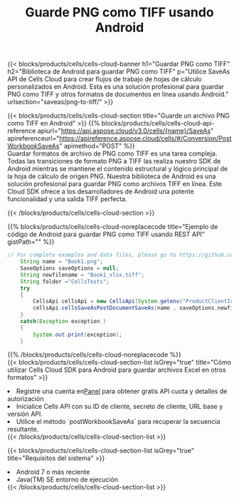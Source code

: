 ﻿---
title:  Guarde PNG como TIFF usando Android
description:  Utilizando Aspose.Cells Cloud SDK para Android para guardar el archivo de formato PNG como archivo de formato TIFF.
kwords: Excel, Save PNG as TIFF, REST, Android
howto: How to save PNG as TIFF using Aspose.Cells Cloud Android library.
---
{{< blocks/products/cells/cells-cloud-banner h1="Guardar PNG como TIFF" h2="Biblioteca de Android para guardar PNG como TIFF" p="Utilice SaveAs API de Cells Cloud para crear flujos de trabajo de hojas de cálculo personalizados en Android. Esta es una solución profesional para guardar PNG como TIFF y otros formatos de documentos en línea usando Android." urlsection="saveas/png-to-tiff/" >}}

{{< blocks/products/cells/cells-cloud-section title="Guarde un archivo PNG como TIFF en Android" >}}
{{% blocks/products/cells/cells-cloud-api-reference apiurl="https://api.aspose.cloud/v3.0/cells/{name}/SaveAs" apireferenceurl="https://apireference.aspose.cloud/cells/#/Conversion/PostWorkbookSaveAs" apimethod="POST" %}}
<br/>
Guardar formatos de archivo de PNG como TIFF es una tarea compleja. Todas las transiciones de formato PNG a TIFF las realiza nuestro SDK de Android mientras se mantiene el contenido estructural y lógico principal de la hoja de cálculo de origen PNG. Nuestra biblioteca de Android es una solución profesional para guardar PNG como archivos TIFF en línea. Este Cloud SDK ofrece a los desarrolladores de Android una potente funcionalidad y una salida TIFF perfecta.

{{< /blocks/products/cells/cells-cloud-section >}}

{{% blocks/products/cells/cells-cloud-noreplacecode title="Ejemplo de código de Android para guardar PNG como TIFF usando REST API" gistPath="" %}}
  
```java
// For complete examples and data files, please go to https://github.com/aspose-cells-cloud/aspose-cells-cloud-android/
    String name = "Book1.png";
    SaveOptions saveOptions = null;
    String newfilename = "Book1_xlsx.tiff";
    String folder ="CellsTests";
    try
    {
        CellsApi cellsApi = new CellsApi(System.getenv("ProductClientId"), System.getenv("ProductClientSecret"));
        cellsApi.cellsSaveAsPostDocumentSaveAs(name , saveOptions,newfilename,false,false,folder,null,null,null,true);                       
    }
    catch(Exception exception )
    {
        System.out.print(exception);
    }
```
  
{{% /blocks/products/cells/cells-cloud-noreplacecode %}}
<br/>
{{< blocks/products/cells/cells-cloud-section-list isGrey="true" title="Cómo utilizar Cells Cloud SDK para Android para guardar archivos Excel en otros formatos" >}}
<li> Registre una cuenta en<a href="https://dashboard.aspose.cloud/">Panel</a> para obtener gratis API cuota y detalles de autorización</li>
<li>Inicialice Cells API con su ID de cliente, secreto de cliente, URL base y versión API.</li>
<li>Utilice el método `postWorkbookSaveAs` para recuperar la secuencia resultante.</li>
{{< /blocks/products/cells/cells-cloud-section-list >}}

{{< blocks/products/cells/cells-cloud-section-list isGrey="true" title="Requisitos del sistema" >}}
<li>Android 7 o más reciente</li>
<li>Java(TM) SE entorno de ejecución</li>
{{< /blocks/products/cells/cells-cloud-section-list >}}
